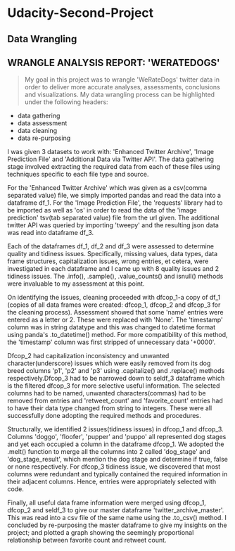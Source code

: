 # Udacity-Second-Project

## Data Wrangling
## WRANGLE ANALYSIS REPORT: 'WERATEDOGS'

> My goal in this project was to wrangle 'WeRateDogs' twitter data in order to deliver more accurate analyses, assessments, conclusions and visualizations.
My data wrangling process can be highlighted under the following headers:
* data gathering
* data assessment
* data cleaning
* data re-purposing

I was given 3 datasets to work with: 'Enhanced Twitter Archive', 'Image Prediction File' and 'Additional Data via Twitter API'.
The data gathering stage involved extracting the required data from each of these files using techniques specific to each file type and source.

For the 'Enhanced Twitter Archive' which was given as a csv(comma separated value) file, we simply imported pandas and read the data into a dataframe df_1. For the 'Image Prediction File', the 'requests' library had to be imported as well as 'os' in order to read the data of the 'image prediction' tsv(tab separated value) file from the url given. The additional twitter API was queried by importing 'tweepy' and the resulting json data was read into dataframe df_3.

Each of the dataframes df_1, df_2 and df_3 were assessed to determine quality and tidiness issues. Specifically, missing values, data types, data frame structures, capitalization issues, wrong entries, et cetera, were investigated in each dataframe and I came up with 8 quality issues and 2 tidiness issues. The .info(), .sample(), .value_counts() and isnull() methods were invaluable to my assessment at this point.

On identifying the issues, cleaning proceeded with dfcop_1-a copy of df_1 (copies of all data frames were created: dfcop_1, dfcop_2 and dfcop_3 for the cleaning process). Assessment showed that some 'name' entries were entered as a letter or 2. These were replaced with 'None'. The 'timestamp' column was in string datatype and this was changed to datetime format using panda's .to_datetime() method. For more compatibility of this method, the 'timestamp' column was first stripped of unnecessary data '+0000'.

Dfcop_2 had capitalization inconsistency and unwanted character(underscore) issues which were easily removed from its dog breed columns 'p1', 'p2' and 'p3' using .capitalize() and .replace() methods respectively.Dfcop_3 had to be narrowed down to seldf_3 dataframe which is the filtered dfcop_3 for more selective useful information. The selected columns had to be named, unwanted characters(commas) had to be removed from entries and 'retweet_count' and 'favorite_count' entries had to have their data type changed from string to integers. These were all successfully done adopting the required methods and procedures.

Structurally, we identified 2 issues(tidiness issues) in dfcop_1 and dfcop_3. Columns 'doggo', 'floofer', 'pupper' and 'puppo' all represented dog stages and yet each occupied a column in the dataframe dfcop_1. We adopted the .melt() function to merge all the columns into 2 called 'dog_stage' and 'dog_stage_result', which mention the dog stage and determine if true, false or none respectively. For dfcop_3 tidiness issue, we discovered that most columns were redundant and typically contained the required information in their adjacent columns. Hence, entries were appropriately selected with code.

Finally, all useful data frame information were merged using dfcop_1, dfcop_2 and seldf_3 to give our master dataframe 'twitter_archive_master'. This was read into a csv file of the same name using the .to_csv() method. I concluded by re-purposing the master dataframe to give my insights on the project; and plotted a graph showing the seemingly proportional relationship between favorite count and retweet count.
